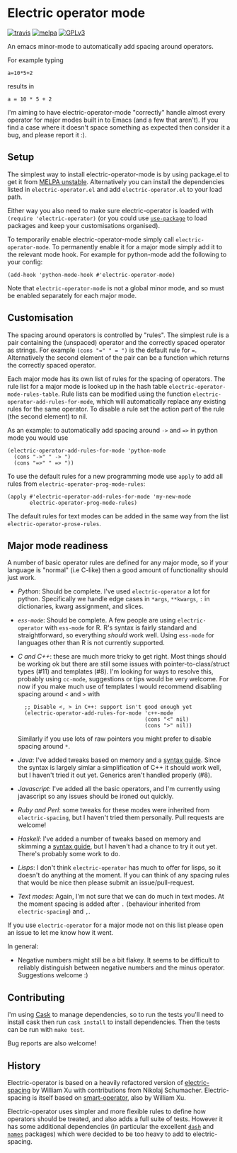 # Electric operator mode

[![travis](https://travis-ci.org/davidshepherd7/electric-operator.svg?branch=master)](https://travis-ci.org/davidshepherd7/electric-operator) [![melpa](http://melpa.org/packages/electric-operator-badge.svg)](http://melpa.org/#/electric-operator) [![GPLv3](http://img.shields.io/badge/license-GNU%20GPLv3-blue.svg)](https://github.com/davidshepherd7/electric-operator/blob/master/LICENSE)

An emacs minor-mode to automatically add spacing around operators.

For example typing

    a=10*5+2

results in

    a = 10 * 5 + 2

I'm aiming to have electric-operator-mode "correctly" handle almost every
operator for major modes built in to Emacs (and a few that aren't). If you find a
case where it doesn't space something as expected then consider it a bug, 
and please report it :).


## Setup

The simplest way to install electric-operator-mode is by using package.el
to get it from [MELPA unstable](http://melpa.org/#/getting-started).
Alternatively you can install the dependencies listed in
`electric-operator.el` and add `electric-operator.el` to your load path.

Either way you also need to make sure electric-operator is loaded with
`(require 'electric-operator)` (or you could use 
[`use-package`](https://github.com/jwiegley/use-package) to load packages
and keep your customisations organised).

To temporarily enable electric-operator-mode simply call
`electric-operator-mode`. To permanently enable it for a major mode simply
add it to the relevant mode hook. For example for python-mode add the
following to your config:

    (add-hook 'python-mode-hook #'electric-operator-mode)

Note that `electric-operator-mode` is not a global minor mode, and so must
be enabled separately for each major mode.


## Customisation

The spacing around operators is controlled by "rules". The simplest rule is
a pair containing the (unspaced) operator and the correctly spaced operator
as strings. For example `(cons "=" " = ")` is the default rule for `=`.
Alternatively the second element of the pair can be a function which
returns the correctly spaced operator.

Each major mode has its own list of rules for the spacing of operators. The
rule list for a major mode is looked up in the hash table
`electric-operator-mode-rules-table`. Rule lists can be modified using the
function `electric-operator-add-rules-for-mode`, which will automatically
replace any existing rules for the same operator. To disable a rule set the
action part of the rule (the second element) to nil.

As an example: to automatically add spacing around `->` and `=>` in python
mode you would use

    (electric-operator-add-rules-for-mode 'python-mode
      (cons "->" " -> ")
      (cons "=>" " => "))

To use the default rules for a new programming mode use `apply` to add all
rules from `electric-operator-prog-mode-rules`:

    (apply #'electric-operator-add-rules-for-mode 'my-new-mode
           electric-operator-prog-mode-rules)

The default rules for text modes can be added in the same way from the list
`electric-operator-prose-rules`.


## Major mode readiness

A number of basic operator rules are defined for any major mode, so if your
language is "normal" (i.e C-like) then a good amount of functionality
should just work.

* *Python*: Should be complete. I've used `electric-operator` a lot for python.
  Specifically we handle edge cases in `*args`, `**kwargs`,
  `:` in dictionaries, kwarg assignment, and slices.

* *`ess-mode`*: Should be complete. A few people are using `electric-operator` with
  `ess-mode` for R. R's syntax is fairly standard and straightforward, so
  everything *should* work well. Using `ess-mode` for languages other than
  R is not currently supported.

* *C and C++*: these are much more tricky to get right. Most things should
  be working ok but there are still some issues with
  pointer-to-class/struct types (#11) and templates (#8). I'm looking for
  ways to resolve this, probably using `cc-mode`, suggestions or tips would
  be very welcome. For now if you make much use of templates I would
  recommend disabling spacing around `<` and `>` with

        ;; Disable <, > in C++: support isn't good enough yet
        (electric-operator-add-rules-for-mode 'c++-mode
                                              (cons "<" nil)
                                              (cons ">" nil))

  Similarly if you use lots of raw pointers you might prefer to disable
  spacing around `*`.

* *Java*: I've added tweaks based on memory and a
  [syntax guide](http://www.tutorialspoint.com/java/java_quick_guide.htm).
  Since the syntax is largely simlar a simplification of C++ it should work
  well, but I haven't tried it out yet. Generics aren't handled properly
  (#8).

* *Javascript*: I've added all the basic operators, and I'm currently using
  javascript so any issues should be ironed out quickly.

* *Ruby and Perl*: some tweaks for these modes were inherited from
  `electric-spacing`, but I haven't tried them personally. Pull requests
  are welcome!

* *Haskell*: I've added a number of tweaks based on memory and skimming a
  [syntax guide](http://prajitr.github.io/quick-haskell-syntax/), but I
  haven't had a chance to try it out yet. There's probably some work to do.

* *Lisps*: I don't think `electric-operator` has much to offer for lisps, so
  it doesn't do anything at the moment. If you can think of any spacing
  rules that would be nice then please submit an issue/pull-request.

* *Text modes*: Again, I'm not sure that we can do much in text modes. At the moment 
  spacing is added after `.` (behaviour inherited from `electric-spacing`) and `,`.

If you use `electric-operator` for a major mode not on this list please
open an issue to let me know how it went.


In general:

* Negative numbers might still be a bit flakey. It seems to be difficult to
reliably distinguish between negative numbers and the minus operator.
Suggestions welcome :)


## Contributing

I'm using [Cask](https://github.com/cask/cask.el) to manage dependencies,
so to run the tests you'll need to install cask then run `cask install` to
install dependencies. Then the tests can be run with `make test`.

Bug reports are also welcome!


## History

Electric-operator is based on a heavily refactored version of
[electric-spacing](https://github.com/xwl/electric-spacing) by William Xu
with contributions from Nikolaj Schumacher. Electric-spacing is itself
based on [smart-operator](http://www.emacswiki.org/emacs/SmartOperator),
also by William Xu.

Electric-operator uses simpler and more flexible rules to define how
operators should be treated, and also adds a full suite of tests. However
it has some additional dependencies (in particular the excellent
[`dash`](https://github.com/magnars/dash.el) and
[`names`](https://github.com/Malabarba/names) packages) which were decided
to be too heavy to add to electric-spacing.
